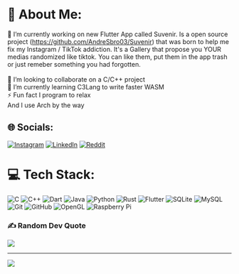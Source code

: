 # 💫 About Me:
🔭 I’m currently working on new Flutter App called Suvenir. Is a open source project (https://github.com/AndreSbro03/Suvenir) that was born to help me fix my Instagram / TikTok addiction. It's a Gallery that propose you YOUR medias randomized like tiktok. You can like them, put them in the app trash or just remeber something you had forgotten.  <br><br>👯 I’m looking to collaborate on a C/C++ project<br>🌱 I’m currently learning C3Lang to write faster WASM<br>⚡ Fun fact I program to relax <br>And I use Arch by the way


## 🌐 Socials:
[![Instagram](https://img.shields.io/badge/Instagram-%23E4405F.svg?logo=Instagram&logoColor=white)](https://instagram.com/ghesbro) [![LinkedIn](https://img.shields.io/badge/LinkedIn-%230077B5.svg?logo=linkedin&logoColor=white)](https://linkedin.com/in/andresbro) [![Reddit](https://img.shields.io/badge/Reddit-%23FF4500.svg?logo=Reddit&logoColor=white)](https://reddit.com/user/Sbrogi) 

# 💻 Tech Stack:
![C](https://img.shields.io/badge/c-%2300599C.svg?style=for-the-badge&logo=c&logoColor=white) ![C++](https://img.shields.io/badge/c++-%2300599C.svg?style=for-the-badge&logo=c%2B%2B&logoColor=white) ![Dart](https://img.shields.io/badge/dart-%230175C2.svg?style=for-the-badge&logo=dart&logoColor=white) ![Java](https://img.shields.io/badge/java-%23ED8B00.svg?style=for-the-badge&logo=openjdk&logoColor=white) ![Python](https://img.shields.io/badge/python-3670A0?style=for-the-badge&logo=python&logoColor=ffdd54) ![Rust](https://img.shields.io/badge/rust-%23000000.svg?style=for-the-badge&logo=rust&logoColor=white) ![Flutter](https://img.shields.io/badge/Flutter-%2302569B.svg?style=for-the-badge&logo=Flutter&logoColor=white) ![SQLite](https://img.shields.io/badge/sqlite-%2307405e.svg?style=for-the-badge&logo=sqlite&logoColor=white) ![MySQL](https://img.shields.io/badge/mysql-4479A1.svg?style=for-the-badge&logo=mysql&logoColor=white) ![Git](https://img.shields.io/badge/git-%23F05033.svg?style=for-the-badge&logo=git&logoColor=white) ![GitHub](https://img.shields.io/badge/github-%23121011.svg?style=for-the-badge&logo=github&logoColor=white) ![OpenGL](https://img.shields.io/badge/OpenGL-%23FFFFFF.svg?style=for-the-badge&logo=opengl) ![Raspberry Pi](https://img.shields.io/badge/-RaspberryPi-C51A4A?style=for-the-badge&logo=Raspberry-Pi)

### ✍️ Random Dev Quote
![](https://quotes-github-readme.vercel.app/api?type=horizontal&theme=tokyonight)

---
[![](https://visitcount.itsvg.in/api?id=AndreSbro03&icon=0&color=3)](https://visitcount.itsvg.in)

<!-- Proudly created with GPRM ( https://gprm.itsvg.in ) -->
